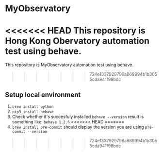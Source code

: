 # MyObservatory
<<<<<<< HEAD
This repository is Hong Kong Obervatory automation test using behave.
=======

This repository is MyObservatory automation test using behave.

>>>>>>> 724e1337929796a869994b1b3055cda941f98bdc

## Setup local environment
   1. ```brew install python```
   2. ```pip3 install behave```
   3. Check whether it's succesfuly installed ```behave --version``` result is something like: ```behave 1.2.6```
<<<<<<< HEAD
=======
   4. ```brew install pre-commit``` should display the version you are using ```pre-commit --version```
>>>>>>> 724e1337929796a869994b1b3055cda941f98bdc
